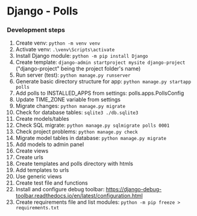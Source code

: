 # Django - Polls

### Development steps

1. Create venv: ```python -m venv venv```
2. Activate venv: ```.\venv\Scripts\activate```
3. Install Django module: ```python -m pip install Django```
4. Create template: ```django-admin startproject mysite django-project``` ("django-project" being the project folder's name)
5. Run server (test): ```python manage.py runserver```
6. Generate basic directory structure for app: ```python manage.py startapp polls```
7. Add polls to INSTALLED_APPS from settings: polls.apps.PollsConfig
8. Update TIME_ZONE variable from settings
9. Migrate changes: ```python manage.py migrate```
10. Check for database tables: ```sqlite3 ./db.sqlite3```
11. Create models/tables
12. Check SQL migrate: ```python manage.py sqlmigrate polls 0001```
13. Check project problems: ```python manage.py check```
14. Migrate model tables in database: ```python manage.py migrate```
15. Add models to admin panel
16. Create views
17. Create urls
18. Create templates and polls directory with htmls
19. Add templates to urls
20. Use generic views
21. Create test file and functions
22. Install and configure debug toolbar: https://django-debug-toolbar.readthedocs.io/en/latest/configuration.html
23. Create requirements file and list modules: ```python -m pip freeze > requirements.txt```